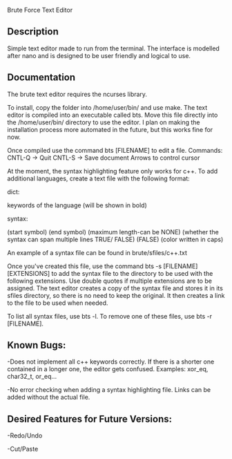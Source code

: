 Brute Force Text Editor

Description
-----------

Simple text editor made to run from the terminal. The 
interface is modelled after nano and is designed to be 
user friendly and logical to use. 


Documentation
-------------

The brute text editor requires the ncurses library.

To install, copy the folder into /home/user/bin/ and use make. The text editor is compiled into an
executable called bts. Move this file directly into the /home/user/bin/ directory to use the editor.
I plan on making the installation process more automated in the future, but this works fine for now. 

Once compiled use the command bts [FILENAME] to edit a file.
Commands:
	CNTL-Q -> Quit
	CNTL-S -> Save document
	Arrows to control cursor

At the moment, the syntax highlighting feature only works for c++. To add additional languages, create
a text file with the following format:

dict:

keywords of the language (will be shown in bold)

syntax:

(start symbol) (end symbol) (maximum length-can be NONE) (whether the syntax can span multiple lines TRUE/
FALSE) (FALSE) (color written in caps)

An example of a syntax file can be found in brute/sfiles/c++.txt

Once you've created this file, use the command bts -s [FILENAME] [EXTENSIONS] to add the syntax file to the
directory to be used with the following extensions. Use double quotes if multiple extensions are to be 
assigned. The text editor creates a copy of the syntax file and stores it in its sfiles directory, so there
is no need to keep the original. It then creates a link to the file to be used when needed.

To list all syntax files, use bts -l. To remove one of these files, use bts -r [FILENAME]. 

Known Bugs:
-----------
-Does not implement all c++ keywords correctly. If there is a shorter one contained in a longer one,
	the editor gets confused. Examples: xor_eq, char32_t, or_eq...

-No error checking when adding a syntax highlighting file. Links can be added without the actual file.

Desired Features for Future Versions:
-----------------
-Redo/Undo

-Cut/Paste
